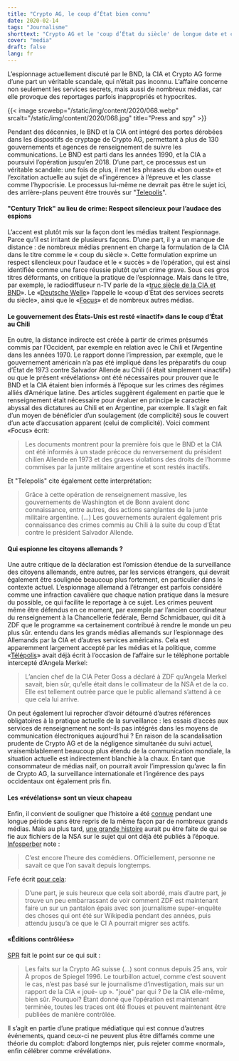 ```yaml
---
title: "Crypto AG, le coup d’État bien connu"
date: 2020-02-14
tags: "Journalisme"
shorttext: "Crypto AG et le 'coup d’État du siècle' de longue date et comment les médias face à l’espionnage de masse une fois de plus."
cover: "media"
draft: false
lang: fr
---
```


L’espionnage actuellement discuté par le BND, la CIA et Crypto AG forme d’une part un véritable scandale, qui n’était pas inconnu. L’affaire concerne non seulement les services secrets, mais aussi de nombreux médias, car elle provoque des reportages parfois inappropriés et hypocrites.

{{< image srcwebp="/static/img/content/2020/068.webp" srcalt="/static/img/content/2020/068.jpg" title="Press and spy" >}}

Pendant des décennies, le BND et la CIA ont intégré des portes dérobées dans les dispositifs de cryptage de Crypto AG, permettant à plus de 130 gouvernements et agences de renseignement de suivre les communications. Le BND est parti dans les années 1990, et la CIA a poursuivi l’opération jusqu’en 2018. D’une part, ce processus est un véritable scandale: une fois de plus, il met les phrases du «bon ouest» et l’excitation actuelle au sujet de «l’ingérence» à l’épreuve et les classe comme l’hypocrisie. Le processus lui-même ne devrait pas être le sujet ici, des arrière-plans peuvent être trouvés sur "[Telepolis](https://www.heise.de/newsticker/meldung/Cryptoleaks-CIA-und-BND-steckten-jahrzehntelang-hinter-Verschluesselungsfirma-4658033.html "#Cryptoleaks: CIA und BND steckten jahrzehntelang hinter Verschlüsselungsfirma")".

#### "Century Trick" au lieu de crime: Respect silencieux pour l’audace des espions

L’accent est plutôt mis sur la façon dont les médias traitent l’espionnage. Parce qu’il est irritant de plusieurs façons. D’une part, il y a un manque de distance : de nombreux médias prennent en charge la formulation de la CIA dans le titre comme le « coup du siècle ». Cette formulation exprime un respect silencieux pour l’audace et le « succès » de l’opération, qui est ainsi identifiée comme une farce réussie plutôt qu’un crime grave. Sous ces gros titres déformants, on critique la pratique de l’espionnage. Mais dans le titre, par exemple, le radiodiffuseur n-TV parle de la «[truc siècle de la CIA et BND](https://www.n-tv.de/politik/Jahrhundert-Trick-von-CIA-und-BND-enthuellt-article21569623.html "Jahrhundert-Trick von CIA und BND enthüllt")». Le «[Deutsche Welle](https://www.dw.com/de/der-geheimdienstcoup-des-jahrhunderts/a-52350728 "Der Geheimdienstcoup des Jahrhunderts")» l’appelle le «coup d’État des services secrets du siècle», ainsi que le «[Focus](https://www.focus.de/politik/deutschland/operation-rubikon-jahrzehntelang-unbekannt-bnd-cia-und-der-geheimdienst-coup-des-jahrhunderts_id_11653085.html "Jahrzehntelang unbekannt: BND, CIA und der 'Geheimdienst-Coup des Jahrhunderts'")» et de nombreux autres médias.

#### Le gouvernement des États-Unis est resté «inactif» dans le coup d’État au Chili

En outre, la distance indirecte est créée à partir de crimes présumés commis par l’Occident, par exemple en relation avec le Chili et l’Argentine dans les années 1970. Le rapport donne l’impression, par exemple, que le gouvernement américain n’a pas été impliqué dans les préparatifs du coup d’État de 1973 contre Salvador Allende au Chili (il était simplement «inactif») ou que le présent «révélations» ont été nécessaires pour prouver que le BND et la CIA étaient bien informés à l’époque sur les crimes des régimes alliés d’Amérique latine. Des articles suggèrent également en partie que le renseignement était nécessaire pour évaluer en principe le caractère abyssal des dictatures au Chili et en Argentine, par exemple. Il s’agit en fait d’un moyen de bénéficier d’un soulagement (de complicité) sous le couvert d’un acte d’accusation apparent (celui de complicité). Voici comment «Focus» écrit:

> Les documents montrent pour la première fois que le BND et la CIA ont été informés à un stade précoce du renversement du président chilien Allende en 1973 et des graves violations des droits de l’homme commises par la junte militaire argentine et sont restés inactifs.

Et "Telepolis" cite également cette interprétation:

> Grâce à cette opération de renseignement massive, les gouvernements de Washington et de Bonn avaient donc connaissance, entre autres, des actions sanglantes de la junte militaire argentine. (...) Les gouvernements auraient également pris connaissance des crimes commis au Chili à la suite du coup d’État contre le président Salvador Allende.

#### Qui espionne les citoyens allemands ?

Une autre critique de la déclaration est l’omission étendue de la surveillance des citoyens allemands, entre autres, par les services étrangers, qui devrait également être soulignée beaucoup plus fortement, en particulier dans le contexte actuel. L’espionnage allemand à l’étranger est parfois considéré comme une infraction cavalière que chaque nation pratique dans la mesure du possible, ce qui facilite le reportage à ce sujet. Les crimes peuvent même être défendus en ce moment, par exemple par l’ancien coordinateur du renseignement à la Chancellerie fédérale, Bernd Schmidbauer, qui dit à ZDF que le programme «a certainement contribué à rendre le monde un peu plus sûr. entendu dans les grands médias allemands sur l’espionnage des Allemands par la CIA et d’autres services américains. Cela est apparemment largement accepté par les médias et la politique, comme «[Télépolis](https://www.heise.de/newsticker/meldung/Ex-CIA-Chef-Merkels-Empoerung-im-NSA-Skandal-ist-nur-gespielt-2210339.html "Ex-CIA-Chef: Merkels Empörung im NSA-Skandal ist nur gespielt")» avait déjà écrit à l’occasion de l’affaire sur le téléphone portable intercepté d’Angela Merkel:

> L’ancien chef de la CIA Peter Goss a déclaré à ZDF qu’Angela Merkel savait, bien sûr, qu’elle était dans le collimateur de la NSA et de la co. Elle est tellement outrée parce que le public allemand s’attend à ce que cela lui arrive.

On peut également lui reprocher d’avoir détourné d’autres références obligatoires à la pratique actuelle de la surveillance : les essais d’accès aux services de renseignement ne sont-ils pas intégrés dans les moyens de communication électroniques aujourd’hui ? En raison de la scandalisation prudente de Crypto AG et de la négligence simultanée du suivi actuel, vraisemblablement beaucoup plus étendu de la communication mondiale, la situation actuelle est indirectement blanchie à la chaux. En tant que consommateur de médias naïf, on pourrait avoir l’impression qu’avec la fin de Crypto AG, la surveillance internationale et l’ingérence des pays occidentaux ont également pris fin.

#### Les «révélations» sont un vieux chapeau

Enfin, il convient de souligner que l’histoire a été [connue](https://www.spiegel.de/spiegel/print/d-9088423.html "Crypto AG, Spiegel, 1996") pendant une longue période sans être repris de la même façon par de nombreux grands médias. Mais au plus tard, [une grande histoire](http://www.roteanneliese.ch/wp-content/uploads/RA_234-September_2015-Druckversion.pdf "Rote Annelise, Nr. 234, September 2015") aurait pu être faite de qui se fie aux fichiers de la NSA sur le sujet qui ont déjà été publiés à l’époque. [Infosperber](https://www.infosperber.ch/Artikel/Politik/CIA-Verschlusselungstechnik-oder-eher-Verschlusselungspolitik "CIA: Verschlüsselungstechnik oder eher Verschlüsselungspolitik?") note :

> C’est encore l’heure des comédiens. Officiellement, personne ne savait ce que l’on savait depuis longtemps.

Fefe écrit [pour cela](https://blog.fefe.de/?ts=a0bc69cb "Crypto Leaks, Fefe Blog"):

> D’une part, je suis heureux que cela soit abordé, mais d’autre part, je trouve un peu embarrassant de voir comment ZDF est maintenant faire un sur un pantalon épais avec son journalisme super-enquête des choses qui ont été sur Wikipedia pendant des années, puis attendu jusqu’à ce que le CI A pourrait migrer ses actifs.

#### «Éditions contrôlées»

[SPR](https://swprs.org/2020/02/12/crypto-leaks/ "Crypto-Leaks") fait le point sur ce qui suit :

> Les faits sur la Crypto AG suisse (...) sont connus depuis 25 ans, voir À propos de Spiegel 1996. Le tourbillon actuel, comme c’est souvent le cas, n’est pas basé sur le journalisme d’investigation, mais sur un rapport de la CIA « joué- up ». "joué" par qui ? De la CIA elle-même, bien sûr. Pourquoi? Étant donné que l’opération est maintenant terminée, toutes les traces ont été floues et peuvent maintenant être publiées de manière contrôlée.

Il s’agit en partie d’une pratique médiatique qui est connue d’autres événements, quand ceux-ci ne peuvent plus être diffamés comme une théorie du complot: d’abord longtemps nier, puis rejeter comme «normal», enfin célébrer comme «révélation».
